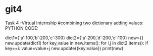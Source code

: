 # git4
Task 4 -Virtual Internship
#combining two dictionary adding values:
PYTHON CODE:

dict1={'a':100,'b':200,'c':300}
dict2={'a':200,'d':200,'c':100}
new={}
new.update(dict1)
for key,value in new.items():
    for i,j in dict2.items():
        if key==i:
            value=value+j
            new.update({key:value})
            print(new)
			
